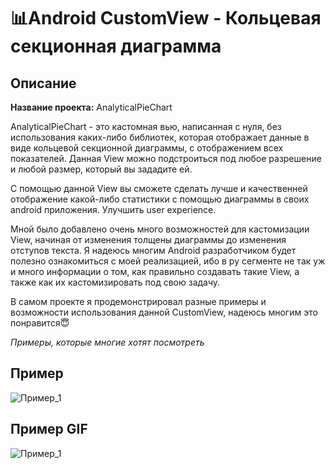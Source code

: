 # 📊Android CustomView - Кольцевая секционная диаграмма
## Описание

**Название проекта:** AnalyticalPieChart

AnalyticalPieChart - это кастомная вью, написанная с нуля, без использования каких-либо библиотек, которая отображает данные в виде кольцевой секционной диаграммы, с отображением всех показателей. Данная View можно подстроиться под любое разрешение и любой размер, который вы зададите ей.

С помощью данной View вы сможете сделать лучше и качественней отображение какой-либо статистики с помощью диаграммы в своих android приложения. Улучшить user experience.

Мной было добавлено очень много возможностей для кастомизации View, начиная от изменения толщены диаграммы до изменения отступов текста.
Я надеюсь многим Android разработчиком будет полезно ознакомиться с моей реализацией, ибо в ру сегменте не так уж и много информации о том, как правильно создавать такие View, а также как их кастомизировать под свою задачу.

В самом проекте я продемонстрировал разные примеры и возможности использования данной CustomView, надеюсь многим это понравится😇

*Примеры, которые многие хотят посмотреть*
## **Пример**
![Пример_1](https://github.com/Alex-tech-it/CustomView_AnalyticalPieChart/raw/master/imgs/exemle_1.jpg)

## **Пример GIF**
![Пример_1](https://github.com/Alex-tech-it/CustomView_AnalyticalPieChart/raw/master/imgs/exemle_1.gif)